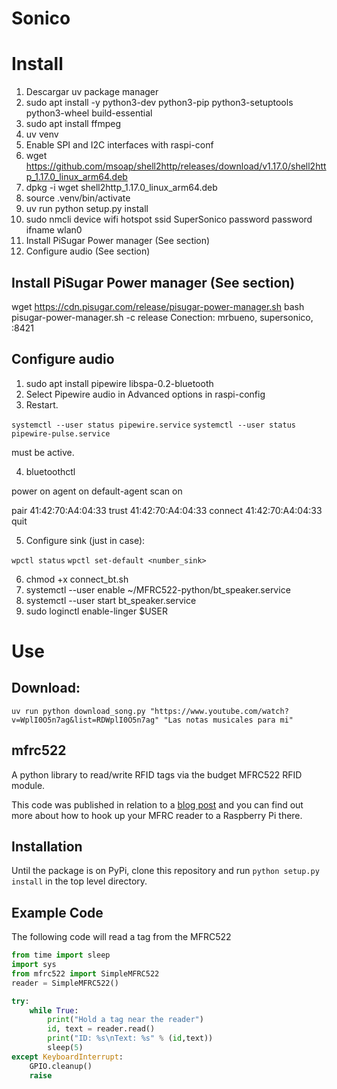 # Sonico

# Install

1. Descargar uv package manager
2. sudo apt install -y python3-dev python3-pip python3-setuptools python3-wheel build-essential
3. sudo apt install ffmpeg
4. uv venv
5. Enable SPI and I2C interfaces with raspi-conf
4. wget https://github.com/msoap/shell2http/releases/download/v1.17.0/shell2http_1.17.0_linux_arm64.deb
4. dpkg -i wget shell2http_1.17.0_linux_arm64.deb
4. source .venv/bin/activate
4. uv run python setup.py install
4. sudo nmcli device wifi hotspot ssid SuperSonico password password ifname wlan0
4. Install PiSugar Power manager (See section)
4. Configure audio (See section)

## Install PiSugar Power manager (See section)
wget https://cdn.pisugar.com/release/pisugar-power-manager.sh
bash pisugar-power-manager.sh -c release
Conection: mrbueno, supersonico, :8421

## Configure audio

1. sudo apt install pipewire libspa-0.2-bluetooth
2. Select Pipewire audio in Advanced options in raspi-config 
3. Restart.

`systemctl --user status pipewire.service`
`systemctl --user status pipewire-pulse.service`

must be active.

4. bluetoothctl

power on
agent on
default-agent
scan on

pair 41:42:70:A4:04:33
trust 41:42:70:A4:04:33
connect 41:42:70:A4:04:33
quit

5. Configure sink (just in case):

`wpctl status`
`wpctl set-default <number_sink>`

6. chmod +x connect_bt.sh
7. systemctl --user enable ~/MFRC522-python/bt_speaker.service
8. systemctl --user start bt_speaker.service 
9. sudo loginctl enable-linger $USER

# Use

## Download:
`uv run python download_song.py "https://www.youtube.com/watch?v=WplI0O5n7ag&list=RDWplI0O5n7ag" "Las notas musicales para mi"`





## mfrc522

A python library to read/write RFID tags via the budget MFRC522 RFID module.

This code was published in relation to a [blog post](https://pimylifeup.com/raspberry-pi-rfid-rc522/) and you can find out more about how to hook up your MFRC reader to a Raspberry Pi there.

## Installation

Until the package is on PyPi, clone this repository and run `python setup.py install` in the top level directory.

## Example Code

The following code will read a tag from the MFRC522

```python
from time import sleep
import sys
from mfrc522 import SimpleMFRC522
reader = SimpleMFRC522()

try:
    while True:
        print("Hold a tag near the reader")
        id, text = reader.read()
        print("ID: %s\nText: %s" % (id,text))
        sleep(5)
except KeyboardInterrupt:
    GPIO.cleanup()
    raise
```
